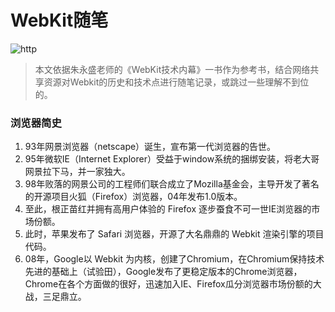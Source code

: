 # WebKit随笔

![http](https://github.com/94dreamer/Note/blob/master/WebKit随笔/img/)

> 本文依据朱永盛老师的《WebKit技术内幕》一书作为参考书，结合网络共享资源对Webkit的历史和技术点进行随笔记录，或跳过一些理解不到位的。


### 浏览器简史
1. 93年网景浏览器（netscape）诞生，宣布第一代浏览器的告世。
2. 95年微软IE（Internet Explorer）受益于window系统的捆绑安装，将老大哥网景拉下马，并一家独大。
3. 98年败落的网景公司的工程师们联合成立了Mozilla基金会，主导开发了著名的开源项目火狐（Firefox）浏览器，04年发布1.0版本。
4. 至此，根正苗红并拥有高用户体验的 Firefox 逐步蚕食不可一世IE浏览器的市场份额。
5. 此时，苹果发布了 Safari 浏览器，开源了大名鼎鼎的 Webkit 渲染引擎的项目代码。
6. 08年，Google以 Webkit 为内核，创建了Chromium，在Chromium保持技术先进的基础上（试验田），Google发布了更稳定版本的Chrome浏览器，Chrome在各个方面做的很好，迅速加入IE、Firefox瓜分浏览器市场份额的大战，三足鼎立。

### 
